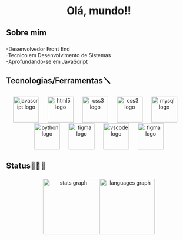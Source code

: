 <h1 align="center">Olá, mundo!!</h1>

###

<h2 align="left">Sobre mim</h2>

###

<p align="left">-Desenvolvedor Front End<br>-Tecnico em Desenvolvimento de Sistemas<br>-Aprofundando-se em JavaScript</p>

###

<h2 align="left">Tecnologias/Ferramentas🪛</h2>

###

<div align="center">
  <img src="https://skillicons.dev/icons?i=js" height="70" alt="javascript logo"  />
  <img width="16" />
  <img src="https://skillicons.dev/icons?i=html" height="70" alt="html5 logo"  />
  <img width="16" />
  <img src="https://skillicons.dev/icons?i=css" height="70" alt="css3 logo"  />
  <img width="16" />
  <img src="https://skillicons.dev/icons?i=ts" height="70" alt="css3 logo"  />
  <img width="16" />
  <img src="https://skillicons.dev/icons?i=mysql" height="70" alt="mysql logo"  />
  <img width="16" />
  <img src="https://skillicons.dev/icons?i=py" height="70" alt="python logo"  />
  <img width="16" />
  <img src="https://skillicons.dev/icons?i=figma" height="70" alt="figma logo"  />
  <img width="16" />
  <img src="https://skillicons.dev/icons?i=vscode" height="70" alt="vscode logo"  />
  <img width="16" />
 <img src="https://skillicons.dev/icons?i=git" height="70" alt="figma logo"  />

</div>

###

<h2 align="left">Status👨🏽‍💻</h2>

###

<div align="center">
  <img src="https://github-readme-stats.vercel.app/api?username=DevVitorlevi&hide_title=false&hide_rank=false&show_icons=true&include_all_commits=true&count_private=true&disable_animations=false&theme=midnight-purple&locale=pt-br&hide_border=false&order=1" height="150" alt="stats graph"  />
  <img src="https://github-readme-stats.vercel.app/api/top-langs?username=DevVitorlevi&locale=pt-br&hide_title=false&layout=compact&card_width=320&langs_count=4&theme=midnight-purple&hide_border=false&order=2" height="150" alt="languages graph"  />
</div>

###



###
